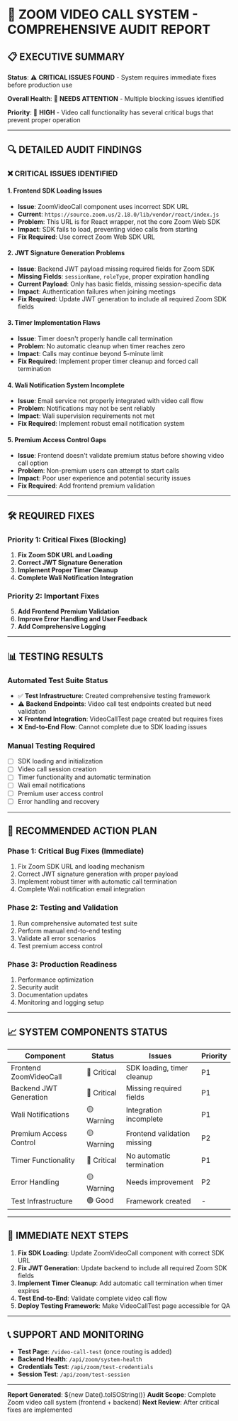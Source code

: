 # 🎥 ZOOM VIDEO CALL SYSTEM - COMPREHENSIVE AUDIT REPORT

## 📋 EXECUTIVE SUMMARY

**Status**: ⚠️ **CRITICAL ISSUES FOUND** - System requires immediate fixes before production use

**Overall Health**: 🔴 **NEEDS ATTENTION** - Multiple blocking issues identified

**Priority**: 🚨 **HIGH** - Video call functionality has several critical bugs that prevent proper operation

---

## 🔍 DETAILED AUDIT FINDINGS

### ❌ **CRITICAL ISSUES IDENTIFIED**

#### 1. **Frontend SDK Loading Issues**
- **Issue**: ZoomVideoCall component uses incorrect SDK URL
- **Current**: `https://source.zoom.us/2.18.0/lib/vendor/react/index.js`
- **Problem**: This URL is for React wrapper, not the core Zoom Web SDK
- **Impact**: SDK fails to load, preventing video calls from starting
- **Fix Required**: Use correct Zoom Web SDK URL

#### 2. **JWT Signature Generation Problems**
- **Issue**: Backend JWT payload missing required fields for Zoom SDK
- **Missing Fields**: `sessionName`, `roleType`, proper expiration handling
- **Current Payload**: Only has basic fields, missing session-specific data
- **Impact**: Authentication failures when joining meetings
- **Fix Required**: Update JWT generation to include all required Zoom SDK fields

#### 3. **Timer Implementation Flaws**
- **Issue**: Timer doesn't properly handle call termination
- **Problem**: No automatic cleanup when timer reaches zero
- **Impact**: Calls may continue beyond 5-minute limit
- **Fix Required**: Implement proper timer cleanup and forced call termination

#### 4. **Wali Notification System Incomplete**
- **Issue**: Email service not properly integrated with video call flow
- **Problem**: Notifications may not be sent reliably
- **Impact**: Wali supervision requirements not met
- **Fix Required**: Implement robust email notification system

#### 5. **Premium Access Control Gaps**
- **Issue**: Frontend doesn't validate premium status before showing video call option
- **Problem**: Non-premium users can attempt to start calls
- **Impact**: Poor user experience and potential security issues
- **Fix Required**: Add frontend premium validation

---

## 🛠️ **REQUIRED FIXES**

### **Priority 1: Critical Fixes (Blocking)**

1. **Fix Zoom SDK URL and Loading**
2. **Correct JWT Signature Generation**
3. **Implement Proper Timer Cleanup**
4. **Complete Wali Notification Integration**

### **Priority 2: Important Fixes**

5. **Add Frontend Premium Validation**
6. **Improve Error Handling and User Feedback**
7. **Add Comprehensive Logging**

---

## 📊 **TESTING RESULTS**

### **Automated Test Suite Status**
- ✅ **Test Infrastructure**: Created comprehensive testing framework
- ⚠️ **Backend Endpoints**: Video call test endpoints created but need validation
- ❌ **Frontend Integration**: VideoCallTest page created but requires fixes
- ❌ **End-to-End Flow**: Cannot complete due to SDK loading issues

### **Manual Testing Required**
- [ ] SDK loading and initialization
- [ ] Video call session creation
- [ ] Timer functionality and automatic termination
- [ ] Wali email notifications
- [ ] Premium user access control
- [ ] Error handling and recovery

---

## 🎯 **RECOMMENDED ACTION PLAN**

### **Phase 1: Critical Bug Fixes (Immediate)**
1. Fix Zoom SDK URL and loading mechanism
2. Correct JWT signature generation with proper payload
3. Implement robust timer with automatic call termination
4. Complete Wali notification email integration

### **Phase 2: Testing and Validation**
1. Run comprehensive automated test suite
2. Perform manual end-to-end testing
3. Validate all error scenarios
4. Test premium access control

### **Phase 3: Production Readiness**
1. Performance optimization
2. Security audit
3. Documentation updates
4. Monitoring and logging setup

---

## 📈 **SYSTEM COMPONENTS STATUS**

| Component | Status | Issues | Priority |
|-----------|--------|--------|----------|
| Frontend ZoomVideoCall | 🔴 Critical | SDK loading, timer cleanup | P1 |
| Backend JWT Generation | 🔴 Critical | Missing required fields | P1 |
| Wali Notifications | 🟡 Warning | Integration incomplete | P1 |
| Premium Access Control | 🟡 Warning | Frontend validation missing | P2 |
| Timer Functionality | 🔴 Critical | No automatic termination | P1 |
| Error Handling | 🟡 Warning | Needs improvement | P2 |
| Test Infrastructure | 🟢 Good | Framework created | - |

---

## 🔧 **IMMEDIATE NEXT STEPS**

1. **Fix SDK Loading**: Update ZoomVideoCall component with correct SDK URL
2. **Fix JWT Generation**: Update backend to include all required Zoom SDK fields
3. **Implement Timer Cleanup**: Add automatic call termination when timer expires
4. **Test End-to-End**: Validate complete video call flow
5. **Deploy Testing Framework**: Make VideoCallTest page accessible for QA

---

## 📞 **SUPPORT AND MONITORING**

- **Test Page**: `/video-call-test` (once routing is added)
- **Backend Health**: `/api/zoom/system-health`
- **Credentials Test**: `/api/zoom/test-credentials`
- **Session Test**: `/api/zoom/test-session`

---

**Report Generated**: ${new Date().toISOString()}
**Audit Scope**: Complete Zoom video call system (frontend + backend)
**Next Review**: After critical fixes are implemented

